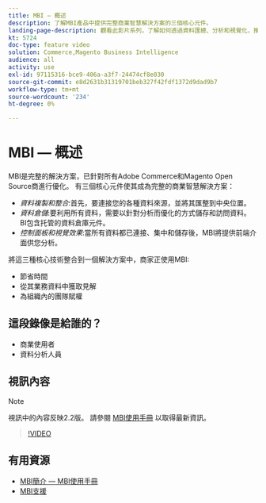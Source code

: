 ```yaml
---
title: MBI — 概述
description: 了解MBI產品中提供完整商業智慧解決方案的三個核心元件。
landing-page-description: 觀看此影片系列，了解如何透過資料匯總、分析和視覺化，推動更佳的業務見解和成果。
kt: 5724
doc-type: feature video
solution: Commerce,Magento Business Intelligence
audience: all
activity: use
exl-id: 97115316-bce9-406a-a3f7-24474cf8e030
source-git-commit: e8d2631b31319701beb327f42fdf1372d9dad9b7
workflow-type: tm+mt
source-wordcount: '234'
ht-degree: 0%

---
```


# MBI — 概述

MBI是完整的解決方案，已針對所有Adobe Commerce和Magento Open Source商進行優化。 有三個核心元件使其成為完整的商業智慧解決方案：

- _資料複製和整合_:首先，要連接您的各種資料來源，並將其匯整到中央位置。
- _資料倉儲_:要利用所有資料，需要以針對分析而優化的方式儲存和訪問資料。 BI包含托管的資料倉庫元件。
- _控制面板和視覺效果_:當所有資料都已連接、集中和儲存後，MBI將提供前端介面供您分析。

將這三種核心技術整合到一個解決方案中，商家正使用MBI:

- 節省時間
- 從其業務資料中獲取見解
- 為組織內的團隊賦權

## 這段錄像是給誰的？

- 商業使用者
- 資料分析人員

## 視訊內容

>[!NOTE]
>
>視訊中的內容反映2.2版。 請參閱 [MBI使用手冊](https://experienceleague.adobe.com/docs/commerce-business-intelligence/mbi/guide-overview.html) 以取得最新資訊。

>[!VIDEO](https://video.tv.adobe.com/v/35979?quality=12&learn=on)

## 有用資源

- [MBI簡介 — MBI使用手冊](https://experienceleague.adobe.com/docs/commerce-business-intelligence/mbi/getting-started.html)
- [MBI支援](https://experienceleague.adobe.com/docs/commerce-knowledge-base/kb/troubleshooting/miscellaneous/mbi-service-policies.html)
